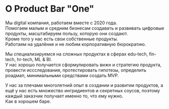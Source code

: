 # О Product Bar "One"

Мы digital компания, работаем вместе с 2020 года.  
Помогаем малым и средним бизнесам создавать и развивать цифровые продукты, масштабируем пользу, которую они создают.  
Кроме того у нас есть свои собственные продукты.  
Работаем на удалёнке и не любим корпоративную бюрократию.

Мы специализируемся на сложных продуктах в сферах edu-tech, fin-tech, hr-tech, ML & BI.  
У нас хорошо получается сформулировать вижн и стратегию продукта, провести иссследования, протестировать гипотезы, определить роадмап, минимальными средствами создать MVP.

У нас за плечами многолетний опыт в создании и развитии продуктов, а ещё у нас есть множество ингридиентов и секретных соусов, поэтому каждый заказчик получает именно то, что ему нужно.  
Как в хорошем баре.
